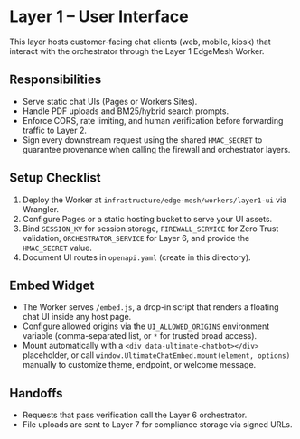 # Layer 1 – User Interface

This layer hosts customer-facing chat clients (web, mobile, kiosk) that
interact with the orchestrator through the Layer 1 EdgeMesh Worker.

## Responsibilities
- Serve static chat UIs (Pages or Workers Sites).
- Handle PDF uploads and BM25/hybrid search prompts.
- Enforce CORS, rate limiting, and human verification before forwarding traffic
  to Layer 2.
- Sign every downstream request using the shared `HMAC_SECRET` to guarantee
  provenance when calling the firewall and orchestrator layers.

## Setup Checklist
1. Deploy the Worker at `infrastructure/edge-mesh/workers/layer1-ui` via
   Wrangler.
2. Configure Pages or a static hosting bucket to serve your UI assets.
3. Bind `SESSION_KV` for session storage, `FIREWALL_SERVICE` for Zero Trust
   validation, `ORCHESTRATOR_SERVICE` for Layer 6, and provide the
   `HMAC_SECRET` value.
4. Document UI routes in `openapi.yaml` (create in this directory).

## Embed Widget
- The Worker serves `/embed.js`, a drop-in script that renders a floating chat
  UI inside any host page.
- Configure allowed origins via the `UI_ALLOWED_ORIGINS` environment variable
  (comma-separated list, or `*` for trusted broad access).
- Mount automatically with a `<div data-ultimate-chatbot></div>` placeholder, or
  call `window.UltimateChatEmbed.mount(element, options)` manually to customize
  theme, endpoint, or welcome message.

## Handoffs
- Requests that pass verification call the Layer 6 orchestrator.
- File uploads are sent to Layer 7 for compliance storage via signed URLs.

